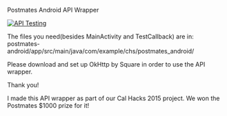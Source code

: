 Postmates Android API Wrapper

[![API Testing](https://img.shields.io/badge/API%20Test-RapidAPI-blue.svg)](https://rapidapi.com/package/PostmatesAPI/functions?utm_source=PostmatesGithub&utm_medium=button&utm_content=Vender_GitHub)

The files you need(besides MainActivity and TestCallback) are in: postmates-android/app/src/main/java/com/example/chs/postmates_android/

Please download and set up OkHttp by Square in order to use the API wrapper.

Thank you!

I made this API wrapper as part of our Cal Hacks 2015 project. 
We won the Postmates $1000 prize for it!
